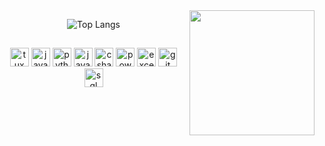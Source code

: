 <div style="float: right;">
  <img align="right" height="200px" src="https://i.pinimg.com/564x/21/04/8a/21048a2ce0969eb94509703043858a9f.jpg">    
</div>

<div align="center">
  
  ![Top Langs](https://github-readme-stats.vercel.app/api/top-langs/?username=brendasantana04&hide_progress=false&layout=compact&theme=transparent)
  
</div>


## 
<div align="center">
<img
    height="30"
    src="https://upload.wikimedia.org/wikipedia/commons/thumb/3/35/Tux.svg/1727px-Tux.svg.png"
    alt="tux"/>
<img
    height="30"
    src="https://brandslogos.com/wp-content/uploads/images/large/java-logo-1.png"
    alt="java"/>
<img
    height="30"
    src="https://upload.wikimedia.org/wikipedia/commons/thumb/0/0a/Python.svg/2048px-Python.svg.png"
    alt="python"/> 
<img
height="30"
src="https://static-00.iconduck.com/assets.00/javascript-js-icon-2048x2048-nyxvtvk0.png"
alt="javascript"/>
<img
    height="30"
    src="https://seeklogo.com/images/C/c-sharp-c-logo-02F17714BA-seeklogo.com.png"
    alt="csharp"/>
<img
    height="30"
    src="https://upload.wikimedia.org/wikipedia/commons/thumb/c/cf/New_Power_BI_Logo.svg/630px-New_Power_BI_Logo.svg.png"
    alt="powerbi"/>
<img
    height="30"
    src="https://cdn-icons-png.flaticon.com/512/888/888850.png"
    alt="excel"/>
<img
    height="30"
    src="https://iconape.com/wp-content/png_logo_vector/git-icon.png"
    alt="git"/>
<img
  height="30"
  src="https://upload.wikimedia.org/wikipedia/commons/8/87/Sql_data_base_with_logo.png"
  alt="sql"/>
</div>

